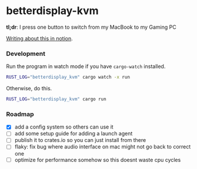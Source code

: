 # betterdisplay-kvm

**tl;dr**: I press one button to switch from my MacBook to my Gaming PC

[Writing about this in notion](https://www.notion.so/boult/BetterDisplay-KVM-259adc9a945c80a196f6db8f52407a8e).

### Development

Run the program in watch mode if you have `cargo-watch` installed.

```sh
RUST_LOG="betterdisplay_kvm" cargo watch -x run
```

Otherwise, do this.

```sh
RUST_LOG="betterdisplay_kvm" cargo run
```

### Roadmap
- [x] add a config system so others can use it
- [ ] add some setup guide for adding a launch agent
- [ ] publish it to crates.io so you can just install from there
- [ ] flaky: fix bug where audio interface on mac might not go back to correct one
- [ ] optimize for performance somehow so this doesnt waste cpu cycles
